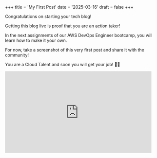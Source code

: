 +++
title = 'My First Post'
date = '2025-03-16'
draft = false
+++

Congratulations on starting your tech blog!

Getting this blog live is proof that you are an action taker!

In the next assignments of our AWS DevOps Engineer bootcamp, you will learn how to make it your own.

For now, take a screenshot of this very first post and share it with the community!

You are a Cloud Talent and soon you will get your job! 🤜🤛

<iframe src="https://giphy.com/embed/srg19CG0cKMuI" width="480" height="269" style="" frameBorder="0" class="giphy-embed" allowFullScreen></iframe>